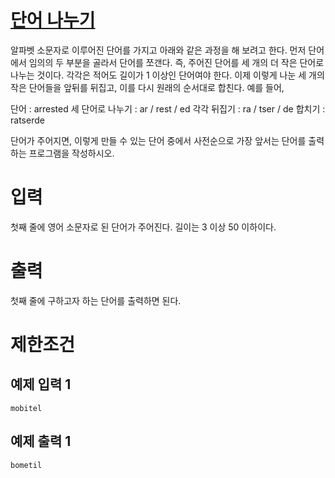 # [단어 나누기](https://www.acmicpc.net/problem/1251)

알파벳 소문자로 이루어진 단어를 가지고 아래와 같은 과정을 해 보려고 한다.
먼저 단어에서 임의의 두 부분을 골라서 단어를 쪼갠다. 즉, 주어진 단어를 세 개의 더 작은 단어로 나누는 것이다. 각각은 적어도 길이가 1 이상인 단어여야 한다. 이제 이렇게 나눈 세 개의 작은 단어들을 앞뒤를 뒤집고, 이를 다시 원래의 순서대로 합친다.
예를 들어,

단어 : arrested
세 단어로 나누기 : ar / rest / ed
각각 뒤집기 : ra / tser / de
합치기 : ratserde

단어가 주어지면, 이렇게 만들 수 있는 단어 중에서 사전순으로 가장 앞서는 단어를 출력하는 프로그램을 작성하시오.

# 입력


첫째 줄에 영어 소문자로 된 단어가 주어진다. 길이는 3 이상 50 이하이다.

# 출력


첫째 줄에 구하고자 하는 단어를 출력하면 된다.

# 제한조건



## 예제 입력 1

```
mobitel
```

## 예제 출력 1

```
bometil
```

